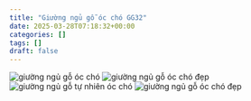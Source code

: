 ```yaml
---
title: "Giường ngủ gỗ óc chó GG32"
date: 2025-03-28T07:18:32+00:00
categories: []
tags: []
draft: false
---
```

![giường ngủ gỗ óc chó](/img/giuong/gg32/giuong-go-oc-cho-gg32-40.webp)
![giường ngủ gỗ óc chó đẹp](/img/giuong/gg32/giuong-go-oc-cho-gg32-41.webp)
![giường ngủ gỗ tự nhiên óc chó](/img/giuong/gg32/giuong-go-oc-cho-gg32-42.webp)
![giường ngủ gỗ óc chó đẹp](/img/giuong/gg32/giuong-go-oc-cho-gg32-43.webp)